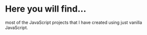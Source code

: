 # Here you will find...
<p>most of the JavaScript projects that I have created using just vanilla JavaScript.</p>
